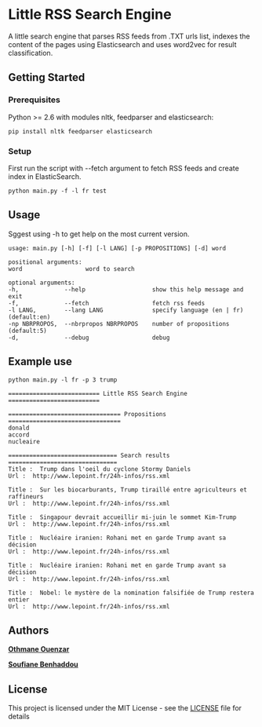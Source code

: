 # Little RSS Search Engine

A little search engine that parses RSS feeds from .TXT urls list, indexes the content of the pages using Elasticsearch and uses word2vec for result classification.

## Getting Started

### Prerequisites

Python >= 2.6 with modules nltk, feedparser and elasticsearch:

```
pip install nltk feedparser elasticsearch
```

### Setup

First run the script with --fetch argument to fetch RSS feeds and create index in ElasticSearch.

```
python main.py -f -l fr test
```

## Usage

Sggest using -h to get help on the most current version.

```
usage: main.py [-h] [-f] [-l LANG] [-p PROPOSITIONS] [-d] word

positional arguments:
word                  word to search

optional arguments:
-h,             --help                   show this help message and exit
-f,             --fetch                  fetch rss feeds
-l LANG,        --lang LANG              specify language (en | fr) (default:en)
-np NBRPROPOS,  --nbrpropos NBRPROPOS    number of propositions (default:5)
-d,             --debug                  debug
```

## Example use
```
python main.py -l fr -p 3 trump

========================== Little RSS Search Engine ==========================

================================ Propositions ================================
donald
accord
nucleaire

=============================== Search results ===============================
Title :  Trump dans l'oeil du cyclone Stormy Daniels
Url :  http://www.lepoint.fr/24h-infos/rss.xml

Title :  Sur les biocarburants, Trump tiraillé entre agriculteurs et raffineurs
Url :  http://www.lepoint.fr/24h-infos/rss.xml

Title :  Singapour devrait accueillir mi-juin le sommet Kim-Trump
Url :  http://www.lepoint.fr/24h-infos/rss.xml

Title :  Nucléaire iranien: Rohani met en garde Trump avant sa décision
Url :  http://www.lepoint.fr/24h-infos/rss.xml

Title :  Nucléaire iranien: Rohani met en garde Trump avant sa décision
Url :  http://www.lepoint.fr/24h-infos/rss.xml

Title :  Nobel: le mystère de la nomination falsifiée de Trump restera entier
Url :  http://www.lepoint.fr/24h-infos/rss.xml
```

## Authors

**[Othmane Ouenzar](https://github.com/king-timo)**

**[Soufiane Benhaddou](https://github.com/soufianemarly)**

## License

This project is licensed under the MIT License - see the [LICENSE](LICENSE) file for details

